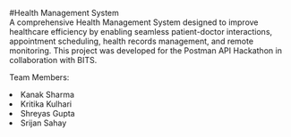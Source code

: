 #Health Management System
<br>
A comprehensive Health Management System designed to improve healthcare efficiency by enabling seamless patient-doctor interactions, appointment scheduling, health records management, and remote monitoring. This project was developed for the Postman API Hackathon in collaboration with BITS.
<br>

Team Members: <br>
<li>Kanak Sharma</li>
<li>Kritika Kulhari</li>
<li>Shreyas Gupta</li>
<li>Srijan Sahay</li>
